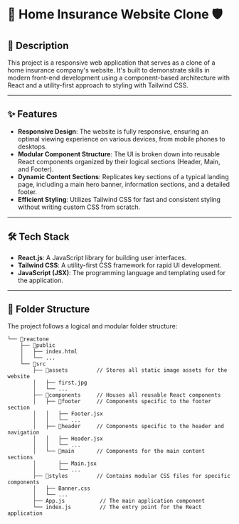 # 🏡 Home Insurance Website Clone 🛡️

## 📄 **Description**

This project is a responsive web application that serves as a clone of a home insurance company's website. It's built to demonstrate skills in modern front-end development using a component-based architecture with React and a utility-first approach to styling with Tailwind CSS.

---

## ✨ **Features**

-   **Responsive Design**: The website is fully responsive, ensuring an optimal viewing experience on various devices, from mobile phones to desktops.
-   **Modular Component Structure**: The UI is broken down into reusable React components organized by their logical sections (Header, Main, and Footer).
-   **Dynamic Content Sections**: Replicates key sections of a typical landing page, including a main hero banner, information sections, and a detailed footer.
-   **Efficient Styling**: Utilizes Tailwind CSS for fast and consistent styling without writing custom CSS from scratch.

---

## 🛠️ **Tech Stack**

-   **React.js**: A JavaScript library for building user interfaces.
-   **Tailwind CSS**: A utility-first CSS framework for rapid UI development.
-   **JavaScript (JSX)**: The programming language and templating used for the application.

---

## 📁 **Folder Structure**

The project follows a logical and modular folder structure:

```
└── 📁reactone
	├── 📁public
	│   ├── index.html
	│   └── ...
	└── 📁src
		├── 📁assets         // Stores all static image assets for the website
		│   ├── first.jpg
		│   └── ...
		├── 📁components     // Houses all reusable React components
		│   ├── 📁footer     // Components specific to the footer section
		│   │   ├── Footer.jsx
		│   │   └── ...
		│   ├── 📁header     // Components specific to the header and navigation
		│   │   ├── Header.jsx
		│   │   └── ...
		│   └── 📁main       // Components for the main content sections
		│       ├── Main.jsx
		│       └── ...
		├── 📁styles         // Contains modular CSS files for specific components
		│   ├── Banner.css
		│   └── ...
		├── App.js           // The main application component
		└── index.js         // The entry point for the React application
```
